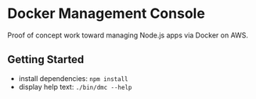 Docker Management Console
=========================

Proof of concept work toward managing Node.js apps via Docker on AWS.


Getting Started
---------------

* install dependencies: `npm install`
* display help text: `./bin/dmc --help`

